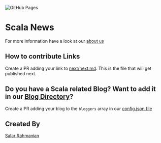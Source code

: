 ![GitHub Pages](https://github.com/softinio/scalanews/actions/workflows/ci.yml/badge.svg)

# Scala News 

For more information have a look at our [about us](docs/Resources/About.md)

## How to contribute Links

Create a PR adding your link to [next/next.md](next/next.md). This is the file that will get published next.

## Do you have a Scala related Blog? Want to add it in our [Blog Directory](docs/Resources/Blog_Directory.md)?

Create a PR adding your blog to the `bloggers` array in our [config.json file](config.json)

## Created By 

[Salar Rahmanian](https://www.softinio.com)

